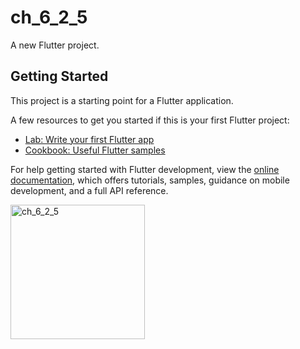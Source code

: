 # ch_6_2_5

A new Flutter project.

## Getting Started

This project is a starting point for a Flutter application.

A few resources to get you started if this is your first Flutter project:

- [Lab: Write your first Flutter app](https://docs.flutter.dev/get-started/codelab)
- [Cookbook: Useful Flutter samples](https://docs.flutter.dev/cookbook)

For help getting started with Flutter development, view the
[online documentation](https://docs.flutter.dev/), which offers tutorials,
samples, guidance on mobile development, and a full API reference.

<img width="215" alt="ch_6_2_5" src="https://user-images.githubusercontent.com/114164037/216195187-f2255157-4980-44fa-8bf7-2e2deeb2dd12.png">
